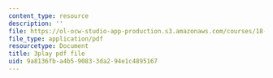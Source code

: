 ```yaml
---
content_type: resource
description: ''
file: https://ol-ocw-studio-app-production.s3.amazonaws.com/courses/18-02sc-multivariable-calculus-fall-2010/9a8136fba4b590833da294e1c4895167_oET16XXfcCI.pdf
file_type: application/pdf
resourcetype: Document
title: 3play pdf file
uid: 9a8136fb-a4b5-9083-3da2-94e1c4895167
---
```

